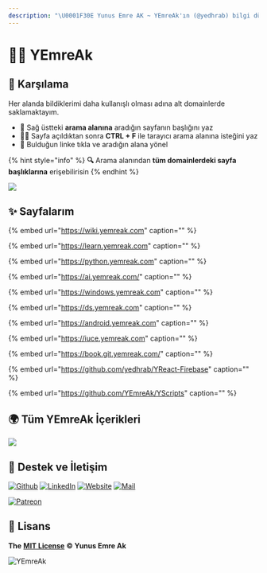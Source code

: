 ```yaml
---
description: "\U0001F30E Yunus Emre AK ~ YEmreAk'ın (@yedhrab) bilgi dünyasının dijital ortamda vücut bulmuş hali \U0001F680 Konular: öğrenme, python, yapay zeka, veri bilimi, windows, android, iuce ders notları, git, web, java"
---
```


# 👨‍💻 YEmreAk

## 🦚 Karşılama

Her alanda bildiklerimi daha kullanışlı olması adına alt domainlerde saklamaktayım.

* 🏹 Sağ üstteki **arama alanına** aradığın sayfanın başlığını yaz
* 🕵️‍♂️ Sayfa açıldıktan sonra **CTRL + F** ile tarayıcı arama alanına isteğini yaz
* 🚀 Bulduğun linke tıkla ve aradığın alana yönel

{% hint style="info" %}
**🔍** Arama alanından **tüm domainlerdeki sayfa başlıklarına** erişebilirisin
{% endhint %}

![](https://drive.google.com/uc?id=1LZoJzZyY_uYbl3zCxk6ZtZPaDiMHglMv)

## ✨ Sayfalarım

{% embed url="https://wiki.yemreak.com" caption="" %}

{% embed url="https://learn.yemreak.com" caption="" %}

{% embed url="https://python.yemreak.com" caption="" %}

{% embed url="https://ai.yemreak.com/" caption="" %}

{% embed url="https://windows.yemreak.com" caption="" %}

{% embed url="https://ds.yemreak.com" caption="" %}

{% embed url="https://android.yemreak.com" caption="" %}

{% embed url="https://iuce.yemreak.com" caption="" %}

{% embed url="https://book.git.yemreak.com/" caption="" %}

{% embed url="https://github.com/yedhrab/YReact-Firebase" caption="" %}

{% embed url="https://github.com/YEmreAk/YScripts" caption="" %}

## 🌍 Tüm YEmreAk İçerikleri

![](https://drive.google.com/uc?id=1LZoJzZyY_uYbl3zCxk6ZtZPaDiMHglMv)

## 💖 Destek ve İletişim

​[​![Github](https://drive.google.com/uc?id=1PzkuWOoBNMg0uOMmqwHtVoYt0WCqi-O5)​](https://github.com/yedhrab) [​![LinkedIn](https://drive.google.com/uc?id=1hvdil0ZHVEzekQ4AYELdnPOqzunKpnzJ)​](https://www.linkedin.com/in/yemreak/) [​![Website](https://drive.google.com/uc?id=1wR8Ph0FBs36ZJl0Ud-HkS0LZ9b66JBqJ)​](https://yemreak.com/) [​![Mail](https://drive.google.com/uc?id=142rP0hbrnY8T9kj_84_r7WxPG1hzWEcN)​](mailto::yedhrab@gmail.com?subject=YBilgiler%20%7C%20Github)​

​[​![Patreon](https://drive.google.com/uc?id=11YmCRmySX7v7QDFS62ST2JZuE70RFjDG)](https://www.patreon.com/yemreak/)

## 🔏 Lisans

**The** [**MIT License**](https://choosealicense.com/licenses/mit/) **© Yunus Emre Ak**

![YEmreAk](https://drive.google.com/uc?id=1Wd_YLVOkAhXPVqFMx_aZyFvyTy_88H-Z)

